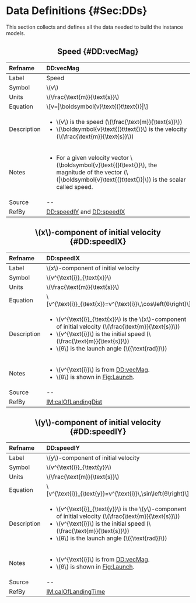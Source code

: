 # Data Definitions {#Sec:DDs}

This section collects and defines all the data needed to build the instance models.

<div align="center">

## Speed {#DD:vecMag}

</div>

|Refname    |DD:vecMag                                                                                                                                                                               |
|:----------|:---------------------------------------------------------------------------------------------------------------------------------------------------------------------------------------|
|Label      |Speed                                                                                                                                                                                   |
|Symbol     |\\(v\\)                                                                                                                                                                                 |
|Units      |\\(\frac{\text{m}}{\text{s}}\\)                                                                                                                                                         |
|Equation   |\\[v=\|\boldsymbol{v}\text{(}t\text{)}\|\\]                                                                                                                                             |
|Description|<ul><li>\\(v\\) is the speed (\\(\frac{\text{m}}{\text{s}}\\))</li><li>\\(\boldsymbol{v}\text{(}t\text{)}\\) is the velocity (\\(\frac{\text{m}}{\text{s}}\\))</li></ul>                |
|Notes      |<ul><li>For a given velocity vector \\(\boldsymbol{v}\text{(}t\text{)}\\), the magnitude of the vector (\\(\|\boldsymbol{v}\text{(}t\text{)}\|\\)) is the scalar called speed.</li></ul>|
|Source     |--                                                                                                                                                                                      |
|RefBy      |[DD:speedIY](./SecDDs.md#DD:speedIY) and [DD:speedIX](./SecDDs.md#DD:speedIX)                                                                                                           |

<div align="center">

## \\(x\\)-component of initial velocity {#DD:speedIX}

</div>

|Refname    |DD:speedIX                                                                                                                                                                                                                                                                |
|:----------|:-------------------------------------------------------------------------------------------------------------------------------------------------------------------------------------------------------------------------------------------------------------------------|
|Label      |\\(x\\)-component of initial velocity                                                                                                                                                                                                                                     |
|Symbol     |\\(v^{\text{i}}\_{\text{x}}\\)                                                                                                                                                                                                                                            |
|Units      |\\(\frac{\text{m}}{\text{s}}\\)                                                                                                                                                                                                                                           |
|Equation   |\\[v^{\text{i}}\_{\text{x}}=v^{\text{i}}\\,\cos\left(θ\right)\\]                                                                                                                                                                                                          |
|Description|<ul><li>\\(v^{\text{i}}\_{\text{x}}\\) is the \\(x\\)-component of initial velocity (\\(\frac{\text{m}}{\text{s}}\\))</li><li>\\(v^{\text{i}}\\) is the initial speed (\\(\frac{\text{m}}{\text{s}}\\))</li><li>\\(θ\\) is the launch angle (\\({\text{rad}}\\))</li></ul>|
|Notes      |<ul><li>\\(v^{\text{i}}\\) is from [DD:vecMag](./SecDDs.md#DD:vecMag).</li><li>\\(θ\\) is shown in [Fig:Launch](./SecPhysSyst.md#Figure:Launch).</li></ul>                                                                                                                |
|Source     |--                                                                                                                                                                                                                                                                        |
|RefBy      |[IM:calOfLandingDist](./SecIMs.md#IM:calOfLandingDist)                                                                                                                                                                                                                    |

<div align="center">

## \\(y\\)-component of initial velocity {#DD:speedIY}

</div>

|Refname    |DD:speedIY                                                                                                                                                                                                                                                                |
|:----------|:-------------------------------------------------------------------------------------------------------------------------------------------------------------------------------------------------------------------------------------------------------------------------|
|Label      |\\(y\\)-component of initial velocity                                                                                                                                                                                                                                     |
|Symbol     |\\(v^{\text{i}}\_{\text{y}}\\)                                                                                                                                                                                                                                            |
|Units      |\\(\frac{\text{m}}{\text{s}}\\)                                                                                                                                                                                                                                           |
|Equation   |\\[v^{\text{i}}\_{\text{y}}=v^{\text{i}}\\,\sin\left(θ\right)\\]                                                                                                                                                                                                          |
|Description|<ul><li>\\(v^{\text{i}}\_{\text{y}}\\) is the \\(y\\)-component of initial velocity (\\(\frac{\text{m}}{\text{s}}\\))</li><li>\\(v^{\text{i}}\\) is the initial speed (\\(\frac{\text{m}}{\text{s}}\\))</li><li>\\(θ\\) is the launch angle (\\({\text{rad}}\\))</li></ul>|
|Notes      |<ul><li>\\(v^{\text{i}}\\) is from [DD:vecMag](./SecDDs.md#DD:vecMag).</li><li>\\(θ\\) is shown in [Fig:Launch](./SecPhysSyst.md#Figure:Launch).</li></ul>                                                                                                                |
|Source     |--                                                                                                                                                                                                                                                                        |
|RefBy      |[IM:calOfLandingTime](./SecIMs.md#IM:calOfLandingTime)                                                                                                                                                                                                                    |
